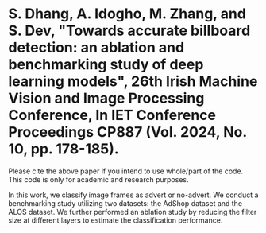 # S. Dhang, A. Idogho, M. Zhang,  and S. Dev, "Towards accurate billboard detection: an ablation and benchmarking study of deep learning models", 26th Irish Machine Vision and Image Processing Conference,  In IET Conference Proceedings CP887 (Vol. 2024, No. 10, pp. 178-185).

Please cite the above paper if you intend to use whole/part of the code. This code is only for academic and research purposes.

<p> In this work, we classify image frames as advert or no-advert. We conduct a benchmarking study
utilizing two datasets: the AdShop dataset and the ALOS dataset. We further performed an ablation study
by reducing the filter size at different layers to estimate the classification performance. </p>

